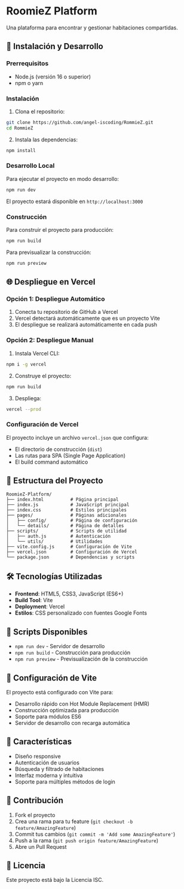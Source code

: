 # RoomieZ Platform

Una plataforma para encontrar y gestionar habitaciones compartidas.

## 🚀 Instalación y Desarrollo

### Prerrequisitos
- Node.js (versión 16 o superior)
- npm o yarn

### Instalación
1. Clona el repositorio:
```bash
git clone https://github.com/angel-iscoding/RommieZ.git
cd RommieZ
```

2. Instala las dependencias:
```bash
npm install
```

### Desarrollo Local
Para ejecutar el proyecto en modo desarrollo:
```bash
npm run dev
```

El proyecto estará disponible en `http://localhost:3000`

### Construcción
Para construir el proyecto para producción:
```bash
npm run build
```

Para previsualizar la construcción:
```bash
npm run preview
```

## 🌐 Despliegue en Vercel

### Opción 1: Despliegue Automático
1. Conecta tu repositorio de GitHub a Vercel
2. Vercel detectará automáticamente que es un proyecto Vite
3. El despliegue se realizará automáticamente en cada push

### Opción 2: Despliegue Manual
1. Instala Vercel CLI:
```bash
npm i -g vercel
```

2. Construye el proyecto:
```bash
npm run build
```

3. Despliega:
```bash
vercel --prod
```

### Configuración de Vercel
El proyecto incluye un archivo `vercel.json` que configura:
- El directorio de construcción (`dist`)
- Las rutas para SPA (Single Page Application)
- El build command automático

## 📁 Estructura del Proyecto

```
RoomieZ-Platform/
├── index.html          # Página principal
├── index.js            # JavaScript principal
├── index.css           # Estilos principales
├── pages/              # Páginas adicionales
│   ├── config/         # Página de configuración
│   └── details/        # Página de detalles
├── scripts/            # Scripts de utilidad
│   ├── auth.js         # Autenticación
│   └── utils/          # Utilidades
├── vite.config.js      # Configuración de Vite
├── vercel.json         # Configuración de Vercel
└── package.json        # Dependencias y scripts
```

## 🛠️ Tecnologías Utilizadas

- **Frontend**: HTML5, CSS3, JavaScript (ES6+)
- **Build Tool**: Vite
- **Deployment**: Vercel
- **Estilos**: CSS personalizado con fuentes Google Fonts

## 📝 Scripts Disponibles

- `npm run dev` - Servidor de desarrollo
- `npm run build` - Construcción para producción
- `npm run preview` - Previsualización de la construcción

## 🔧 Configuración de Vite

El proyecto está configurado con Vite para:
- Desarrollo rápido con Hot Module Replacement (HMR)
- Construcción optimizada para producción
- Soporte para módulos ES6
- Servidor de desarrollo con recarga automática

## 📱 Características

- Diseño responsive
- Autenticación de usuarios
- Búsqueda y filtrado de habitaciones
- Interfaz moderna y intuitiva
- Soporte para múltiples métodos de login

## 🤝 Contribución

1. Fork el proyecto
2. Crea una rama para tu feature (`git checkout -b feature/AmazingFeature`)
3. Commit tus cambios (`git commit -m 'Add some AmazingFeature'`)
4. Push a la rama (`git push origin feature/AmazingFeature`)
5. Abre un Pull Request

## 📄 Licencia

Este proyecto está bajo la Licencia ISC.
